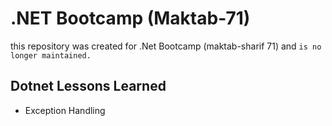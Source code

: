 # .NET Bootcamp (Maktab-71)
this repository was created for .Net Bootcamp (maktab-sharif 71) and ```is no longer maintained.```


## Dotnet Lessons Learned
- Exception Handling
